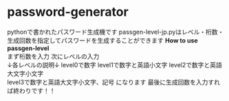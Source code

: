# password-generator
pythonで書かれたパスワード生成機です 
passgen-level-jp.pyはレベル・桁数・生成回数を指定してパスワードを生成することができます 
**How to use passgen-level**  
まず桁数を入力 
次にレベルの入力  
↓各レベルの説明↓ 
level0で数字 
level1で数字と英語小文字 
level2で数字と英語大文字小文字  
level3で数字と英語大文字小文字、記号 
になります 
最後に生成回数を入力すれば終わりです！！　　
